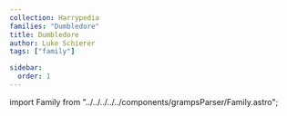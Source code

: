 ```yaml
---
collection: Harrypedia
families: "Dumbledore"
title: Dumbledore
author: Luke Schierer
tags: ["family"]

sidebar:
  order: 1
---
```


import Family from "../../../../../components/grampsParser/Family.astro";

<Family surn={frontmatter.surn} />
